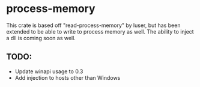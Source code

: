 # process-memory

This crate is based off "read-process-memory" by luser, but has been extended to be able to write to process memory as well. The ability to inject a dll is coming soon as well.

## TODO:
- Update winapi usage to 0.3
- Add injection to hosts other than Windows
